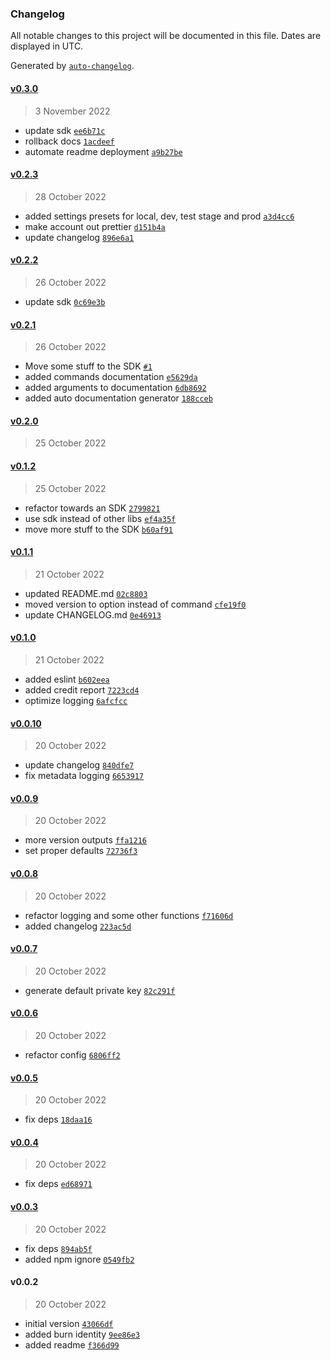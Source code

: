 ### Changelog

All notable changes to this project will be documented in this file. Dates are displayed in UTC.

Generated by [`auto-changelog`](https://github.com/CookPete/auto-changelog).

#### [v0.3.0](https://github.com/masa-finance/masa-cli/compare/v0.2.3...v0.3.0)

> 3 November 2022

- update sdk [`ee6b71c`](https://github.com/masa-finance/masa-cli/commit/ee6b71c6fccc8975f4232b2d5b89cdb2dde80f2e)
- rollback docs [`1acdeef`](https://github.com/masa-finance/masa-cli/commit/1acdeefcfa025e250151e1038f87bb0980c24e8f)
- automate readme deployment [`a9b27be`](https://github.com/masa-finance/masa-cli/commit/a9b27be16faaa48ddba54d18bfb0ccf190a6ca96)

#### [v0.2.3](https://github.com/masa-finance/masa-cli/compare/v0.2.2...v0.2.3)

> 28 October 2022

- added settings presets for local, dev, test stage and prod [`a3d4cc6`](https://github.com/masa-finance/masa-cli/commit/a3d4cc6dbc14f7410acbec84804487cc54c2d726)
- make account out prettier [`d151b4a`](https://github.com/masa-finance/masa-cli/commit/d151b4a65755440e42d07d10296c8bd59922209d)
- update changelog [`896e6a1`](https://github.com/masa-finance/masa-cli/commit/896e6a1604cb9082155d6991440969e930b14df2)

#### [v0.2.2](https://github.com/masa-finance/masa-cli/compare/v0.2.1...v0.2.2)

> 26 October 2022

- update sdk [`0c69e3b`](https://github.com/masa-finance/masa-cli/commit/0c69e3bf18889198a9088c82aa327e5b35f0e444)

#### [v0.2.1](https://github.com/masa-finance/masa-cli/compare/v0.2.0...v0.2.1)

> 26 October 2022

- Move some stuff to the SDK [`#1`](https://github.com/masa-finance/masa-cli/pull/1)
- added commands documentation [`e5629da`](https://github.com/masa-finance/masa-cli/commit/e5629da26c455a4e8ee620ed2cf0fc7e910bf198)
- added arguments to documentation [`6db8692`](https://github.com/masa-finance/masa-cli/commit/6db86923bdec796ab62dd2f674e5ad9957853bbb)
- added auto documentation generator [`188cceb`](https://github.com/masa-finance/masa-cli/commit/188cceb1491b5c442951cddb1dc4848902938b76)

#### [v0.2.0](https://github.com/masa-finance/masa-cli/compare/v0.1.2...v0.2.0)

> 25 October 2022

#### [v0.1.2](https://github.com/masa-finance/masa-cli/compare/v0.1.1...v0.1.2)

> 25 October 2022

- refactor towards an SDK [`2799821`](https://github.com/masa-finance/masa-cli/commit/2799821caa417ed233e7572cd8cfce2f1a0170a8)
- use sdk instead of other libs [`ef4a35f`](https://github.com/masa-finance/masa-cli/commit/ef4a35f3ee76767c0ab6cf0a1f46ac680b0305e3)
- move more stuff to the SDK [`b60af91`](https://github.com/masa-finance/masa-cli/commit/b60af91852d92caa938f3380fa355f058810042e)

#### [v0.1.1](https://github.com/masa-finance/masa-cli/compare/v0.1.0...v0.1.1)

> 21 October 2022

- updated README.md [`02c8803`](https://github.com/masa-finance/masa-cli/commit/02c88031a5070acc31aa6493dcb536b522e69aa5)
- moved version to option instead of command [`cfe19f0`](https://github.com/masa-finance/masa-cli/commit/cfe19f00f1b7b9293d941baec2be8e4794a06d51)
- update CHANGELOG.md [`0e46913`](https://github.com/masa-finance/masa-cli/commit/0e469137c3062d4ad6ecbf7b80ac2bbd4690ad6c)

#### [v0.1.0](https://github.com/masa-finance/masa-cli/compare/v0.0.10...v0.1.0)

> 21 October 2022

- added eslint [`b602eea`](https://github.com/masa-finance/masa-cli/commit/b602eea1ac854209fe103ce6e22b6f053f90c411)
- added credit report [`7223cd4`](https://github.com/masa-finance/masa-cli/commit/7223cd4d4187686fccd34b370cb94aded3b00092)
- optimize logging [`6afcfcc`](https://github.com/masa-finance/masa-cli/commit/6afcfcc49a53ab138076cfe40c4c37a2082a8379)

#### [v0.0.10](https://github.com/masa-finance/masa-cli/compare/v0.0.9...v0.0.10)

> 20 October 2022

- update changelog [`840dfe7`](https://github.com/masa-finance/masa-cli/commit/840dfe713bc9b601dad57b7f40255845b3fe3969)
- fix metadata logging [`6653917`](https://github.com/masa-finance/masa-cli/commit/66539177fb50bfaa20653e42c3b2e5630111436c)

#### [v0.0.9](https://github.com/masa-finance/masa-cli/compare/v0.0.8...v0.0.9)

> 20 October 2022

- more version outputs [`ffa1216`](https://github.com/masa-finance/masa-cli/commit/ffa121661f9d83c44a62bab01193a3694645cc7f)
- set proper defaults [`72736f3`](https://github.com/masa-finance/masa-cli/commit/72736f319dd51c15d41c0bdbe9403034aeeaed88)

#### [v0.0.8](https://github.com/masa-finance/masa-cli/compare/v0.0.7...v0.0.8)

> 20 October 2022

- refactor logging and some other functions [`f71606d`](https://github.com/masa-finance/masa-cli/commit/f71606d6d14ae502b75650da691ff51651071c01)
- added changelog [`223ac5d`](https://github.com/masa-finance/masa-cli/commit/223ac5d5df91067a90bd9168aea454ebb6fd35a3)

#### [v0.0.7](https://github.com/masa-finance/masa-cli/compare/v0.0.6...v0.0.7)

> 20 October 2022

- generate default private key [`82c291f`](https://github.com/masa-finance/masa-cli/commit/82c291f20e34615a74672132f7afb1b2a910b716)

#### [v0.0.6](https://github.com/masa-finance/masa-cli/compare/v0.0.5...v0.0.6)

> 20 October 2022

- refactor config [`6806ff2`](https://github.com/masa-finance/masa-cli/commit/6806ff2fca95a6dc07eec80db34e909cc3ddffab)

#### [v0.0.5](https://github.com/masa-finance/masa-cli/compare/v0.0.4...v0.0.5)

> 20 October 2022

- fix deps [`18daa16`](https://github.com/masa-finance/masa-cli/commit/18daa16ca25a3711f3e71b1910e707a6cc229299)

#### [v0.0.4](https://github.com/masa-finance/masa-cli/compare/v0.0.3...v0.0.4)

> 20 October 2022

- fix deps [`ed68971`](https://github.com/masa-finance/masa-cli/commit/ed689719675f1d720340880d1add742cae9fb3cb)

#### [v0.0.3](https://github.com/masa-finance/masa-cli/compare/v0.0.2...v0.0.3)

> 20 October 2022

- fix deps [`894ab5f`](https://github.com/masa-finance/masa-cli/commit/894ab5fde41ad924a255a6f06d07c84e97db98be)
- added npm ignore [`0549fb2`](https://github.com/masa-finance/masa-cli/commit/0549fb225bd9a9fb5d6fbd4a2d3c0eb2582a9a2b)

#### v0.0.2

> 20 October 2022

- initial version [`43066df`](https://github.com/masa-finance/masa-cli/commit/43066df71b3b5671e9ebd22da5dcce455f32cdd1)
- added burn identity [`9ee86e3`](https://github.com/masa-finance/masa-cli/commit/9ee86e385a61850ba2c2ca5ea52eb83c693957a7)
- added readme [`f366d99`](https://github.com/masa-finance/masa-cli/commit/f366d99db2c1b76f916e0064e4ea41fb6784ab57)
